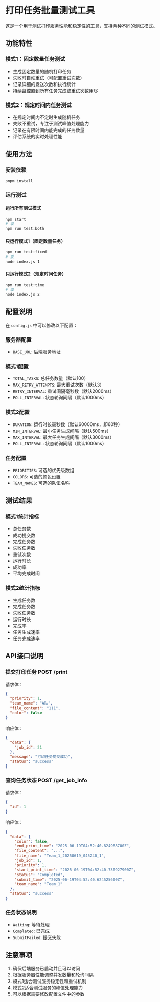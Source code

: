 # 打印任务批量测试工具

这是一个用于测试打印服务性能和稳定性的工具，支持两种不同的测试模式。

## 功能特性

### 模式1：固定数量任务测试
- 生成固定数量的随机打印任务
- 失败时自动重试（可配置重试次数）
- 记录详细的发送次数和执行统计
- 持续监控直到所有任务完成或重试次数用尽

### 模式2：规定时间内任务测试
- 在规定时间内不定时生成随机任务
- 失败不重试，专注于测试峰值处理能力
- 记录在有限时间内能完成的任务数量
- 评估系统的实时处理性能

## 使用方法

### 安装依赖
```bash
pnpm install
```

### 运行测试

#### 运行所有测试模式
```bash
npm start
# 或
npm run test:both
```

#### 只运行模式1（固定数量任务）
```bash
npm run test:fixed
# 或
node index.js 1
```

#### 只运行模式2（规定时间任务）
```bash
npm run test:time
# 或
node index.js 2
```

## 配置说明

在 `config.js` 中可以修改以下配置：

### 服务器配置
- `BASE_URL`: 后端服务地址

### 模式1配置
- `TOTAL_TASKS`: 总任务数量（默认100）
- `MAX_RETRY_ATTEMPTS`: 最大重试次数（默认3）
- `RETRY_INTERVAL`: 重试间隔毫秒数（默认2000ms）
- `POLL_INTERVAL`: 状态轮询间隔（默认1000ms）

### 模式2配置
- `DURATION`: 运行时长毫秒数（默认60000ms，即60秒）
- `MIN_INTERVAL`: 最小任务生成间隔（默认500ms）
- `MAX_INTERVAL`: 最大任务生成间隔（默认3000ms）
- `POLL_INTERVAL`: 状态轮询间隔（默认1000ms）

### 任务配置
- `PRIORITIES`: 可选的优先级数组
- `COLORS`: 可选的颜色设置
- `TEAM_NAMES`: 可选的队伍名称

## 测试结果

### 模式1统计指标
- 总任务数
- 成功提交数
- 完成任务数
- 失败任务数
- 重试次数
- 运行时长
- 成功率
- 平均完成时间

### 模式2统计指标
- 生成任务数
- 完成任务数
- 失败任务数
- 运行时长
- 完成率
- 任务生成速率
- 任务完成速率

## API接口说明

### 提交打印任务 POST /print
请求体：
```json
{
  "priority": 1,
  "team_name": "A队",
  "file_content": "111",
  "color": false
}
```

响应体：
```json
{
  "data": {
    "job_id": 21
  },
  "message": "打印任务提交成功",
  "status": "success"
}
```

### 查询任务状态 POST /get_job_info
请求体：
```json
{
  "id": 1
}
```

响应体：
```json
{
  "data": {
    "color": false,
    "end_print_time": "2025-06-19T04:52:40.824988700Z",
    "file_content": "...",
    "file_name": "Team_1_20250619_045240_1",
    "job_id": 1,
    "priority": 1,
    "start_print_time": "2025-06-19T04:52:40.730927900Z",
    "status": "Completed",
    "submit_time": "2025-06-19T04:52:40.624525600Z",
    "team_name": "Team_1"
  },
  "status": "success"
}
```

### 任务状态说明
- `Waiting`: 等待处理
- `Completed`: 已完成
- `SubmitFailed`: 提交失败

## 注意事项

1. 确保后端服务已启动并且可以访问
2. 根据服务器性能调整并发数量和轮询间隔
3. 模式1适合测试服务稳定性和重试机制
4. 模式2适合测试服务的峰值处理能力
5. 可以根据需要修改配置文件中的参数
